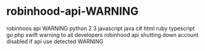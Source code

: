 # robinhood-api-WARNING
robinhoos api WARNING
python 2 3
javascript 
java 
c# 
html 
ruby 
typescript 
go 
php 
swift
warning to all developers
robinhood api shutting down
account disabled if api use detected
WARNING

